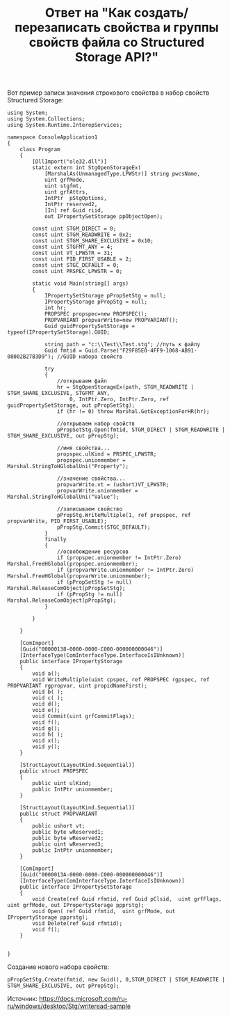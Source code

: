 ﻿---
title: "Ответ на \"Как создать/перезаписать свойства и группы свойств файла со Structured Storage API?\""
se.owner.user_id: 240512
se.owner.display_name: "MSDN.WhiteKnight"
se.owner.link: "https://ru.stackoverflow.com/users/240512/msdn-whiteknight"
se.answer_id: 968320
se.question_id: 966846
se.post_type: answer
se.score: 5
se.is_accepted: False
---
<p>Вот пример записи значения строкового свойства в набор свойств Structured Storage: </p>

<pre><code>using System;
using System.Collections;
using System.Runtime.InteropServices;

namespace ConsoleApplication1
{
    class Program
    {
        [DllImport("ole32.dll")]
        static extern int StgOpenStorageEx(
            [MarshalAs(UnmanagedType.LPWStr)] string pwcsName, 
            uint grfMode,
            uint stgfmt, 
            uint grfAttrs,
            IntPtr  pStgOptions, 
            IntPtr reserved2, 
            [In] ref Guid riid,
            out IPropertySetStorage ppObjectOpen);                

        const uint STGM_DIRECT = 0;
        const uint STGM_READWRITE = 0x2;
        const uint STGM_SHARE_EXCLUSIVE = 0x10;
        const uint STGFMT_ANY = 4;
        const uint VT_LPWSTR = 31;
        const uint PID_FIRST_USABLE = 2;
        const uint STGC_DEFAULT = 0;
        const uint PRSPEC_LPWSTR = 0;

        static void Main(string[] args)
        {
            IPropertySetStorage pPropSetStg = null;
            IPropertyStorage pPropStg = null;
            int hr;
            PROPSPEC propspec=new PROPSPEC();
            PROPVARIANT propvarWrite=new PROPVARIANT();
            Guid guidPropertySetStorage = typeof(IPropertySetStorage).GUID;

            string path = "c:\\Test\\Test.stg"; //путь к файлу            
            Guid fmtid = Guid.Parse("F29F85E0-4FF9-1068-AB91-08002B27B3D9"); //GUID набора свойств

            try
            {
                //открываем файл
                hr = StgOpenStorageEx(path, STGM_READWRITE | STGM_SHARE_EXCLUSIVE, STGFMT_ANY,
                    0, IntPtr.Zero, IntPtr.Zero, ref guidPropertySetStorage, out pPropSetStg);
                if (hr != 0) throw Marshal.GetExceptionForHR(hr);

                //открываем набор свойств
                pPropSetStg.Open(fmtid, STGM_DIRECT | STGM_READWRITE | STGM_SHARE_EXCLUSIVE, out pPropStg);

                //имя свойства...
                propspec.ulKind = PRSPEC_LPWSTR;
                propspec.unionmember = Marshal.StringToHGlobalUni("Property");

                //значение свойства...
                propvarWrite.vt = (ushort)VT_LPWSTR;
                propvarWrite.unionmember = Marshal.StringToHGlobalUni("Value");

                //записываем свойство
                pPropStg.WriteMultiple(1, ref propspec, ref propvarWrite, PID_FIRST_USABLE);
                pPropStg.Commit(STGC_DEFAULT);                                
            }
            finally
            {
                //освобождение ресурсов
                if (propspec.unionmember != IntPtr.Zero) Marshal.FreeHGlobal(propspec.unionmember);
                if (propvarWrite.unionmember != IntPtr.Zero) Marshal.FreeHGlobal(propvarWrite.unionmember);
                if (pPropSetStg != null) Marshal.ReleaseComObject(pPropSetStg);
                if (pPropStg != null) Marshal.ReleaseComObject(pPropStg);
            }

        }

    }        

    [ComImport]
    [Guid("00000138-0000-0000-C000-000000000046")]
    [InterfaceType(ComInterfaceType.InterfaceIsIUnknown)]
    public interface IPropertyStorage
    {
        void a();
        void WriteMultiple(uint cpspec, ref PROPSPEC rgpspec, ref PROPVARIANT rgpropvar, uint propidNameFirst);
        void b( );
        void c( );
        void d();
        void e();
        void Commit(uint grfCommitFlags);
        void f();
        void g();
        void h( );
        void x();
        void y();
    }

    [StructLayout(LayoutKind.Sequential)]
    public struct PROPSPEC
    {       
        public uint ulKind;
        public IntPtr unionmember;
    }

    [StructLayout(LayoutKind.Sequential)]
    public struct PROPVARIANT
    {        
        public ushort vt;        
        public byte wReserved1;        
        public byte wReserved2;        
        public uint wReserved3;
        public IntPtr unionmember;
    }       

    [ComImport]
    [Guid("0000013A-0000-0000-C000-000000000046")]
    [InterfaceType(ComInterfaceType.InterfaceIsIUnknown)]
    public interface IPropertySetStorage
    {
        void Create(ref Guid rfmtid, ref Guid pClsid,  uint grfFlags,  uint grfMode, out IPropertyStorage ppprstg);
        void Open( ref Guid rfmtid,  uint grfMode, out IPropertyStorage ppprstg);
        void Delete(ref Guid rfmtid);
        void f();
    }  


}
</code></pre>

<p>Создание нового набора свойств:</p>

<pre><code>pPropSetStg.Create(fmtid, new Guid(), 0,STGM_DIRECT | STGM_READWRITE | STGM_SHARE_EXCLUSIVE, out pPropStg);
</code></pre>

<p>Источник: <a href="https://docs.microsoft.com/ru-ru/windows/desktop/Stg/writeread-sample" rel="noreferrer">https://docs.microsoft.com/ru-ru/windows/desktop/Stg/writeread-sample</a></p>
